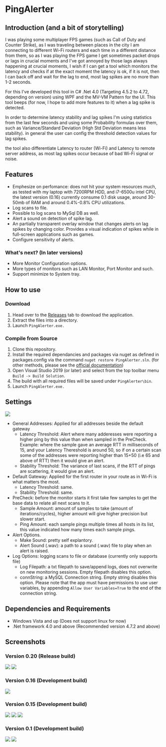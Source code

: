# PingAlerter
## Introduction (and a bit of storytelling)
I was playing some multiplayer FPS games (such as Call of Duty and Counter Strike), as I was traveling between places in the city I am connecting to different Wi-Fi routers and each time in a different distance from them, so as I was playing the FPS game I get sometimes packet drops or lags in crucial moments and I've got annoyed by those lags always happening at crucial moments, I wish if I can get a tool which monitors the latency and checks if at the exact moment the latency is ok, if it is not, then I can back off and wait for the lag to end, most lag spikes are no more than 1-2 seconds.

For this I've developed this tool in C# .Net 4.0 (Targeting 4.5.2 to 4.72, depending on version) using WPF and the MV-VM Pattern for the UI.
This tool beeps (for now, I hope to add more features to it) when a lag spike is detected.

In order to determine latency stability and lag spikes I'm using statistics from the last few seconds and using some Probability formulas over them, such as Variance/Standard Deviation (High Std Deviation means less stability).
in general the user can config the threshold detection values for lag spikes.

the tool also differentiate Latency to router (Wi-Fi) and Latency to remote server address, as most lag spikes occur because of bad Wi-Fi signal or noise.

## Features
- Emphesize on perfomance: does not hit your system resources much, as tested with my laptop with 7200RPM HDD, and i7-6500u intel CPU, the latest version (0.16) currently consume 0.1 disk usage, around 30-50mb of RAM and around 0.4%-0.8% CPU utilizations.
- Log scans to file.
- Possible to log scans to MySql DB as well.
- Alert a sound on detection of spike lag.
- An partially transparent overlay window that changes alerts on lag spikes by changing color. Provides a visual indication of spikes while in full-screen applications such as games.
- Configure sensitivity of alerts.

### What's next? (In later versions)
- More Monitor Configuration options.
- More types of monitors such as LAN Monitor, Port Monitor and such.
- Support minimize to System tray.

## How to use
### Download
1. Head over to the [Releases](https://github.com/neyney10/PingAlerter/releases) tab to download the application.
2. Extract the files into a directory.
3. Launch `PingAlerter.exe.`

### Compile from Source
1. Clone this repository.
2. Install the required dependancies and packages via nuget as defined in packages.config via the command `nuget restore PingAlerter.sln`. (for other methods, please see the [official documentation](https://learn.microsoft.com/en-us/nuget/consume-packages/package-restore))
3. Open Visual Studio 2019 (or later) and select from the top toolbar menu `Build -> Build Solution`.
4. The build with all required files will be saved under `PingAlerter\bin`.
5. Launch `PingAlerter.exe.`

## Settings
![](/Media/1_6screenshot1.png)
- General Addresses: Applied for all addresses beside the default gateway
    - Latency Threshold: Alert where many adderesses were reporting a higher ping by this value than when sampled in the PreCheck. Example: where the sample gave an average RTT in milliseconds of 15, and your Latency Thereshold is around 50, so if on a certain scan some of the addresses were reporting higher than 15+50 (i.e 65 and above of RTT) then it would give an alert.
    - Stability Threshold: The variance of last scans, if the RTT of pings are scattering, it would give an alert.
- Default Gateway: Applied for the first router in your route as in Wi-Fi is what matters the most.
    - Latency Threshold: same.
    - Stability Threshold: same.
- PreCheck: before the monitor starts it first take few samples to get the base data to relate all next scans to it.
    - Sample Amount: amount of samples to take (amount of iterations/cycles), higher amount will give higher precision but slower start.
    - Ping Amount: each sample pings multiple times all hosts in its list, this value indicated how many times each sample pings.
- Alert Options.
    - Make Sound: pretty self explantory.
    - Alert Sound (.wav): a path to a sound (.wav) file to play when an alert is raised.
- Log Options: logging scans to file or database (currently only supports file)
    - Log Filepath: a txt filepath to save/append logs, does not overwrite on new monitoring sessions. Empty filepath disables this option.
    - connString: a MySQL Connection string.  Empty string disables this option. Please note that the app must have permissions to use user variables, by appending `Allow User Variables=True` to the end of the connection string.
## Dependencies and Requirements

 - Windows Vista and up (Does not support linux for now)
 - .Net framework 4.0 and above (Recommended version 4.7.2 and above)


## Screenshots
### Version 0.20 (Release build)
![](/Media/2_0screenshot1.png)
![](/Media/2_0screenshot2.png)
### Version 0.16 (Development build)
![](/Media/1_6screenshot1.png)
### Version 0.15 (Development build)
![](/Media/1_5screenshot1.png)
![](/Media/1_5screenshot2.png)
![](/Media/1_5screenshot3.png)
### Version 0.1 (Development build)
![](/Media/screenshot1_settings.png)
![](/Media/screenshot2_logs.png)
